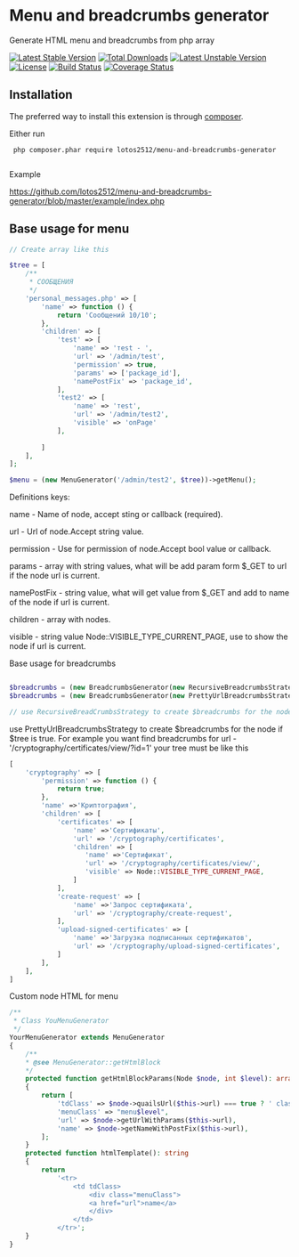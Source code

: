 Menu and breadcrumbs generator
============================

Generate HTML menu and breadcrumbs from php array
  
[![Latest Stable Version](https://poser.pugx.org/lotos2512/menu-and-breadcrumbs-generator/v/stable)](https://packagist.org/packages/lotos2512/menu-and-breadcrumbs-generator)
[![Total Downloads](https://poser.pugx.org/lotos2512/menu-and-breadcrumbs-generator/downloads)](https://packagist.org/packages/lotos2512/menu-and-breadcrumbs-generator)
[![Latest Unstable Version](https://poser.pugx.org/lotos2512/menu-and-breadcrumbs-generator/v/unstable)](https://packagist.org/packages/lotos2512/menu-and-breadcrumbs-generator)
[![License](https://poser.pugx.org/lotos2512/menu-and-breadcrumbs-generator/license)](https://packagist.org/packages/lotos2512/menu-and-breadcrumbs-generator)
[![Build Status](https://travis-ci.org/lotos2512/menu-and-breadcrumbs-generator.svg?branch=master)](https://travis-ci.org/lotos2512/menu-and-breadcrumbs-generator)
[![Coverage Status](https://codecov.io/gh/lotos2512/menu-and-breadcrumbs-generator/badge.svg)](https://codecov.io/gh/lotos2512/menu-and-breadcrumbs-generator)


## Installation

The preferred way to install this extension is through [composer](http://getcomposer.org/download/).

Either run
```
 php composer.phar require lotos2512/menu-and-breadcrumbs-generator
 
```
Example  

https://github.com/lotos2512/menu-and-breadcrumbs-generator/blob/master/example/index.php

## Base usage for menu
```php
// Create array like this 

$tree = [
    /**
     * СООБЩЕНИЯ
     */
    'personal_messages.php' => [
        'name' => function () {
            return 'Сообщений 10/10';
        },
        'children' => [
            'test' => [
                'name' => 'тest - ',
                'url' => '/admin/test',
                'permission' => true,
                'params' => ['package_id'],
                'namePostFix' => 'package_id',
            ],
            'test2' => [
                'name' => 'тest',
                'url' => '/admin/test2',
                'visible' => 'onPage'
            ],
            
        ]
    ],
];

$menu = (new MenuGenerator('/admin/test2', $tree))->getMenu();
```
Definitions keys: 

name - Name of node, accept sting or callback (required).

url - Url of node.Accept string value.

permission - Use for permission of node.Accept bool value or callback. 

params - array with string values, what will be add param form $_GET to url if the node url is current.

namePostFix - string value, what will get value from $_GET and add to name of the node if url is current.

children - array with nodes.

visible - string value Node::VISIBLE_TYPE_CURRENT_PAGE, use to show the node if url is current. 

Base usage for breadcrumbs 

```php

$breadcrumbs = (new BreadcrumbsGenerator(new RecursiveBreadcrumbsStrategy(), '/admin/update_transaction.php', $tree))->getBreadcrumbs();
$breadcrumbs = (new BreadcrumbsGenerator(new PrettyUrlBreadcrumbsStrategy(), '/admin/update_transaction.php', $tree))->getBreadcrumbs();

// use RecursiveBreadCrumbsStrategy to create $breadcrumbs for the node, even if the tree is wrong like $tree.

```
use PrettyUrlBreadcrumbsStrategy to create $breadcrumbs for the node if $tree is true.
For example you want find breadcrumbs for url - '/cryptography/certificates/view/?id=1'
your tree must be like this
```php
[
    'cryptography' => [
        'permission' => function () {
            return true;
        },
        'name' =>'Криптография',
        'children' => [
            'certificates' => [
                'name' =>'Сертификаты',
                'url' => '/cryptography/certificates',
                'children' => [
                   'name' =>'Сертификат',
                   'url' => '/cryptography/certificates/view/',
                   'visible' => Node::VISIBLE_TYPE_CURRENT_PAGE,
                ]
            ],
            'create-request' => [
                'name' =>'Запрос сертификата',
                'url' => '/cryptography/create-request',
            ],
            'upload-signed-certificates' => [
                'name' =>'Загрузка подписанных сертификатов',
                'url' => '/cryptography/upload-signed-certificates',
            ]
        ],
    ],
]
```
Custom node HTML for menu 

```php
/**
 * Class YouMenuGenerator
 */
YourMenuGenerator extends MenuGenerator
{
    /**
    * @see MenuGenerator::getHtmlBlock
    */
    protected function getHtmlBlockParams(Node $node, int $level): array
    {
        return [
            'tdClass' => $node->quailsUrl($this->url) === true ? ' class ="select"' : ' ',
            'menuClass' => "menu$level",
            'url' => $node->getUrlWithParams($this->url),
            'name' => $node->getNameWithPostFix($this->url),
        ];
    }
    protected function htmlTemplate(): string
    {
        return
            '<tr>
                <td tdClass>
                    <div class="menuClass">
                    <a href="url">name</a>
                    </div>
                </td>
            </tr>';
    }
}
```
